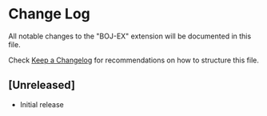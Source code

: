 # Change Log

All notable changes to the "BOJ-EX" extension will be documented in this file.

Check [Keep a Changelog](http://keepachangelog.com/) for recommendations on how to structure this file.

## [Unreleased]

- Initial release
